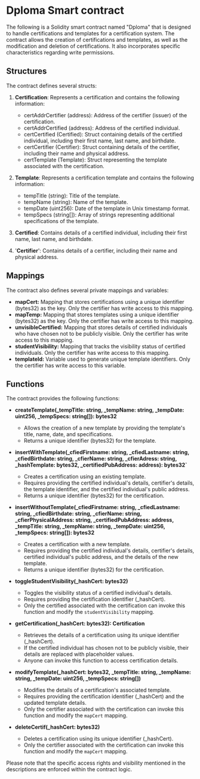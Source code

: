 # Dploma Smart contract

The following is a Solidity smart contract named "Dploma" that is designed to handle certifications and templates for a certification system. The contract allows the creation of certifications and templates, as well as the modification and deletion of certifications. It also incorporates specific characteristics regarding write permissions.


## Structures

The contract defines several structs:

1. **Certification**: Represents a certification and contains the following information:
    - certAddrCertifier (address): Address of the certifier (issuer) of the certification.
    - certAddrCertified (address): Address of the certified individual.
    - certCertified (Certified): Struct containing details of the certified individual, including their first name, last name, and birthdate.
    - certCertifier (Certifier): Struct containing details of the certifier, including their name and physical address.
    - certTemplate (Template): Struct representing the template associated with the certification.

2. **Template**: Represents a certification template and contains the following information:
    - tempTitle (string): Title of the template.
    - tempName (string): Name of the template.
    - tempDate (uint256): Date of the template in Unix timestamp format.
    - tempSpecs (string[]): Array of strings representing additional specifications of the template.

3. **Certified**: Contains details of a certified individual, including their first name, last name, and birthdate.

4. '**Certifier**': Contains details of a certifier, including their name and physical address.
## Mappings
The contract also defines several private mappings and variables:

- **mapCert:** Mapping that stores certifications using a unique identifier (bytes32) as the key. Only the certifier has write access to this mapping.
- **mapTemp:** Mapping that stores templates using a unique identifier (bytes32) as the key. Only the certifier has write access to this mapping.
- **unvisibleCertified:** Mapping that stores details of certified individuals who have chosen not to be publicly visible. Only the certifier has write access to this mapping.
- **studentVisibility:** Mapping that tracks the visibility status of certified individuals. Only the certifier has write access to this mapping.
- **templateId:** Variable used to generate unique template identifiers. Only the certifier has write access to this variable.


## Functions
The contract provides the following functions:

- **createTemplate(_tempTitle: string, _tempName: string, _tempDate: uint256, _tempSpecs: string[]): bytes32**
    - Allows the creation of a new template by providing the template's title, name, date, and specifications.
    - Returns a unique identifier (bytes32) for the template.
 
- **insertWithTemplate(_cfiedFirstname: string, _cfiedLastname: string, _cfiedBirthdate: string, _cfierName: string, _cfierAdress: string, _hashTemplate: bytes32, _certifiedPubAddress: address): bytes32`**
    - Creates a certification using an existing template.
    - Requires providing the certified individual's details, certifier's details, the template identifier, and the certified individual's public address.
    - Returns a unique identifier (bytes32) for the certification.

- **insertWithoutTemplate(_cfiedFirstname: string, _cfiedLastname: string, _cfiedBirthdate: string, _cfierName: string, _cfierPhysicalAddress: string, _certifiedPubAddress: address, _tempTitle: string, _tempName: string, _tempDate: uint256, _tempSpecs: string[]): bytes32**
    - Creates a certification with a new template.
    - Requires providing the certified individual's details, certifier's details, certified individual's public address, and the details of the new template.
    - Returns a unique identifier (bytes32) for the certification.

- **toggleStudentVisibility(_hashCert: bytes32)**
    - Toggles the visibility status of a certified individual's details.
    - Requires providing the certification identifier (_hashCert).
    - Only the certified associated with the certification can invoke this function and modify the `studentVisibility` mapping.

- **getCertification(_hashCert: bytes32): Certification**
    - Retrieves the details of a certification using its unique identifier (_hashCert).
    - If the certified individual has chosen not to be publicly visible, their details are replaced with placeholder values.
    - Anyone can invoke this function to access certification details.

- **modifyTemplate(_hashCert: bytes32, _tempTitle: string, _tempName: string, _tempDate: uint256, _tempSpecs: string[])**
    - Modifies the details of a certification's associated template.
    - Requires providing the certification identifier (_hashCert) and the updated template details.
    - Only the certifier associated with the certification can invoke this function and modify the `mapCert` mapping.

- **deleteCertif(_hashCert: bytes32)**
    - Deletes a certification using its unique identifier (_hashCert).
    - Only the certifier associated with the certification can invoke this function and modify the `mapCert` mapping.

Please note that the specific access rights and visibility mentioned in the descriptions are enforced within the contract logic.
